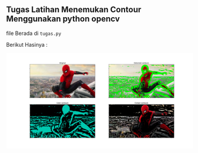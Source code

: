 ## Tugas Latihan Menemukan Contour Menggunakan python opencv


file Berada di `tugas.py`

Berikut Hasinya :

![Spiderman ](./Figure_1.png)